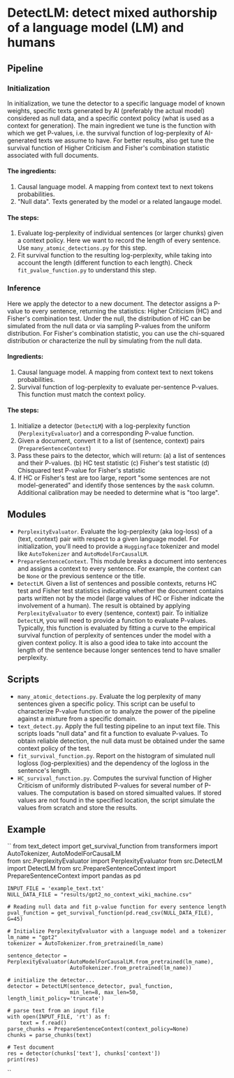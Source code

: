 # DetectLM: detect mixed authorship of a language model (LM) and humans

## Pipeline

### Initialization
In initialization, we tune the detector to a specific language model of known weights, specific texts generated by AI 
(preferably the actual model) considered as null data, and a specific context policy (what is used as a context for generation). 
The main ingredient we tune is the function with which we get P-values, i.e. the survival function of log-perplexity 
of AI-generated texts we assume to have. For better results, also get tune the survival function of Higher Criticism and
Fisher's combination statistic associated with full documents.        

#### The ingredients:
1. Causal language model. A mapping from context text to next tokens probabilities.
2. "Null data". Texts generated by the model or a related langauge model.
 
#### The steps:
1. Evaluate log-perplexity of individual sentences (or larger chunks) given a context policy. Here we want to record 
the length of every sentence. Use ``many_atomic_detections.py`` for this step. 
2. Fit survival function to the resulting log-perplexity, while taking into account the length (different function to 
each length). Check ``fit_pvalue_function.py`` to understand this step.   

### Inference
Here we apply the detector to a new document. The detector assigns a P-value to every sentence, returning the
statistics: Higher Criticism (HC) and Fisher's combination test. Under the null, the distribution of HC can be simulated
from the null data or via sampling P-values from the uniform distribution. For Fisher's combination statistic, you can 
use the chi-squared distribution or characterize the null by simulating from the null data. 

#### Ingredients:
1. Causal language model. A mapping from context text to next tokens probabilities.
2. Survival function of log-perplexity to evaluate per-sentence P-values. This function must match the context policy.

#### The steps:
1. Initialize a detector (``DetectLM``) with a log-perplexity function (``PerplexityEvaluator``) and a corresponding 
P-value function. 
2. Given a document, convert it to a list of (sentence, context) pairs (``PrepareSentenceContext``) 
3. Pass these pairs to the detector, which will return:
    (a) a list of sentences and their P-values.
    (b) HC test statistic
    (c) Fisher's test statistic
    (d) Chisquared test P-value for Fisher's statistic 
4. If HC or Fisher's test are too large, report "some sentences are not model-generated" and identify those sentences by
the ``mask`` column. Additional calibration may be needed to determine what is "too large".

## Modules
- ``PerplexityEvaluator``. Evaluate the log-perplexity (aka log-loss) of a (text, context) pair with respect to a given 
language model. For initialization, you'll need to provide a ``Huggingface`` tokenizer and model like 
``AutoTokenizer`` and ``AutoModelForCausalLM``.
- ``PrepareSentenceContext``. This module breaks a document into sentences and assigns a context to every sentence. For 
example, the context can be ``None`` or the previous sentence or the title. 
- ``DetectLM``. Given a list of sentences and possible contexts, returns HC test and Fisher test statistics indicating
whether the document contains parts written not by the model (large values of HC or Fisher indicate the involvement of a 
human). The result is obtained by applying ``PerplexityEvaluator`` to every (sentence, context) pair.
To initialize ``DetectLM``, you will need to provide a function to evaluate P-values. Typically, this function is 
evaluated by fitting a curve to the empirical survival function of perplexity of sentences under the model with a given 
context policy. It is also a good idea to take into account the length of the sentence because longer sentences tend to 
have smaller perplexity.    

## Scripts
- ``many_atomic_detections.py``. Evaluate the log perplexity of many sentences given a specific policy. This script can 
be useful to characterize P-value function or to analyze the power of the pipeline against a mixture from a specific 
domain.
- ``text_detect.py``. Apply the full testing pipeline to an input text file. This scripts loads "null data" and fit a function to evaluate P-values. To obtain reliable detection, the null data must be obtained under the same context policy of the test. 
- ``fit_survival_function.py``. Report on the histogram of simulated null logloss (log-perplexities) and the dependency of the logloss in the sentence's length. 
- ``HC_survival_function.py``. Computes the survival function of Higher Criticism of uniformly distributed P-values for several number of P-values. The computation is based
on stored simualted values. If stored values are not found in the specified location, the 
script simulate the values from scratch and store the results. 

## Example
``
    from text_detect import get_survival_function
    from transformers import AutoTokenizer, AutoModelForCausalLM    
    from src.PerplexityEvaluator import PerplexityEvaluator
    from src.DetectLM import DetectLM
    from src.PrepareSentenceContext import PrepareSentenceContext
    import pandas as pd

    INPUT_FILE = 'example_text.txt'
    NULL_DATA_FILE = "results/gpt2_no_context_wiki_machine.csv"

    # Reading null data and fit p-value function for every sentence length
    pval_function = get_survival_function(pd.read_csv(NULL_DATA_FILE), G=45)

    # Initialize PerplexityEvaluator with a language model and a tokenizer
    lm_name = "gpt2"
    tokenizer = AutoTokenizer.from_pretrained(lm_name)

    sentence_detector = PerplexityEvaluator(AutoModelForCausalLM.from_pretrained(lm_name),
                        AutoTokenizer.from_pretrained(lm_name))

    # initialize the detector...
    detector = DetectLM(sentence_detector, pval_function,
                        min_len=8, max_len=50, length_limit_policy='truncate')

    # parse text from an input file 
    with open(INPUT_FILE, 'rt') as f:
        text = f.read()
    parse_chunks = PrepareSentenceContext(context_policy=None)
    chunks = parse_chunks(text)

    # Test document
    res = detector(chunks['text'], chunks['context'])
    print(res)
``

